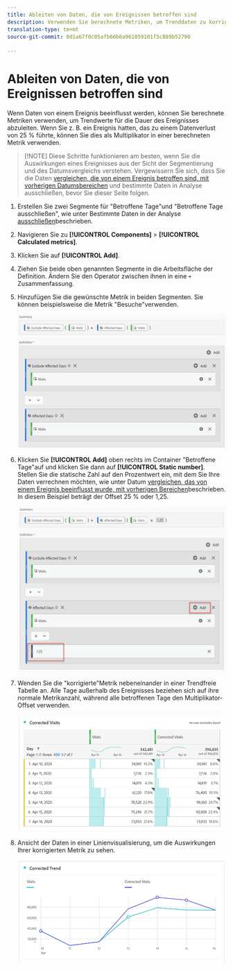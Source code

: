 ```yaml
---
title: Ableiten von Daten, die von Ereignissen betroffen sind
description: Verwenden Sie berechnete Metriken, um Trenddaten zu korrigieren, die von einem Ereignis betroffen sind.
translation-type: tm+mt
source-git-commit: 8d1a67f0c05afb66b6a961059101f5c889b52790

---
```



# Ableiten von Daten, die von Ereignissen betroffen sind

Wenn Daten von einem Ereignis [](/help/technotes/event-impacted.md)beeinflusst werden, können Sie berechnete Metriken verwenden, um Trendwerte für die Dauer des Ereignisses abzuleiten. Wenn Sie z. B. ein Ereignis hatten, das zu einem Datenverlust von 25 % führte, können Sie dies als Multiplikator in einer berechneten Metrik verwenden.

>[!NOTE] Diese Schritte funktionieren am besten, wenn Sie die Auswirkungen eines Ereignisses aus der Sicht der Segmentierung und des Datumsvergleichs verstehen. Vergewissern Sie sich, dass Sie die Daten [vergleichen, die von einem Ereignis betroffen sind, mit vorherigen Datumsbereichen](/help/analyze/analysis-workspace/components/calendar-date-ranges/compare-event.md) und bestimmte Daten in Analyse [](../c-segmentation/use-cases/exclude-date-range.md) ausschließen, bevor Sie dieser Seite folgen.

1. Erstellen Sie zwei Segmente für &quot;Betroffene Tage&quot;und &quot;Betroffene Tage ausschließen&quot;, wie unter Bestimmte Daten in der Analyse [ausschließen](../c-segmentation/use-cases/exclude-date-range.md)beschrieben.
2. Navigieren Sie zu **[!UICONTROL Components]** > **[!UICONTROL Calculated metrics]**.
3. Klicken Sie auf **[!UICONTROL Add]**.
4. Ziehen Sie beide oben genannten Segmente in die Arbeitsfläche der Definition. Ändern Sie den Operator zwischen ihnen in eine `+` Zusammenfassung.
5. Hinzufügen Sie die gewünschte Metrik in beiden Segmenten. Sie können beispielsweise die Metrik &quot;Besuche&quot;verwenden.

   ![Segmentaufbau](assets/event_segment_builder.png)

6. Klicken Sie **[!UICONTROL Add]** oben rechts im Container &quot;Betroffene Tage&quot;auf und klicken Sie dann auf **[!UICONTROL Static number]**. Stellen Sie die statische Zahl auf den Prozentwert ein, mit dem Sie Ihre Daten verrechnen möchten, wie unter Datum [vergleichen, das von einem Ereignis beeinflusst wurde, mit vorherigen Bereichen](/help/analyze/analysis-workspace/components/calendar-date-ranges/compare-event.md)beschrieben. In diesem Beispiel beträgt der Offset 25 % oder 1,25.

   ![Statische Zahl](assets/event_static_number.png)

7. Wenden Sie die &quot;korrigierte&quot;Metrik nebeneinander in einer Trendfreie Tabelle an. Alle Tage außerhalb des Ereignisses beziehen sich auf ihre normale Metrikanzahl, während alle betroffenen Tage den Multiplikator-Offset verwenden.

   ![Korrigierte Metrik](assets/event_corrected.png)

8. Ansicht der Daten in einer Linienvisualisierung, um die Auswirkungen Ihrer korrigierten Metrik zu sehen.

   ![Korrigierte Linie](assets/event_line.png)
